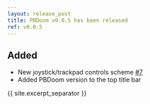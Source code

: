 ```yaml
---
layout: release_post
title: PBDoom v0.0.5 has been released
ref: v0.0.5
---
```


## Added

- New joystick/trackpad controls scheme [#7](https://github.com/imustafin/pbdoom/issues/7)
- Added PBDoom version to the top title bar

{{ site.excerpt_separator }}
